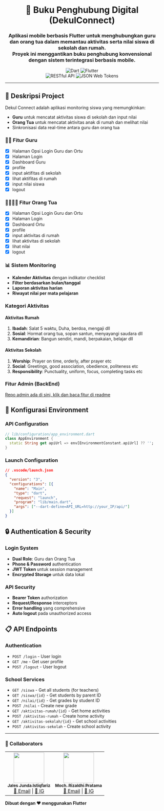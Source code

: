 <div align="center"> 
  <h1>📘 Buku Penghubung Digital (DekulConnect)</h1> 
  <h3>Aplikasi mobile berbasis Flutter untuk menghubungkan guru dan orang tua dalam memantau aktivitas serta nilai siswa di sekolah dan rumah.<br>Proyek ini menggantikan buku penghubung konvensional dengan sistem terintegrasi berbasis mobile.</h3>
  
  ![Dart](https://img.shields.io/badge/Dart-0175C2?style=for-the-badge&logo=dart&logoColor=white)
  ![Flutter](https://img.shields.io/badge/Flutter-02569B?style=for-the-badge&logo=flutter&logoColor=white)
  <br>
  ![RESTful API](https://img.shields.io/badge/RESTful_API-009688?style=for-the-badge&logo=fastapi&logoColor=white)
  ![JSON Web Tokens](https://img.shields.io/badge/JWT-000000?style=for-the-badge&logo=jsonwebtokens&logoColor=white)
</div>


---

## 🎯 Deskripsi Project

Dekul Connect adalah aplikasi monitoring siswa yang memungkinkan:
- **Guru** untuk mencatat aktivitas siswa di sekolah dan input nilai
- **Orang Tua** untuk mencatat aktivitas anak di rumah dan melihat nilai
- Sinkronisasi data real-time antara guru dan orang tua

### 👨‍🏫 Fitur Guru

- [x] Halaman Opsi Login Guru dan Ortu
- [x] Halaman Login
- [x] Dashboard Guru
- [x] profile
- [x] input aktifitas di sekolah
- [x] lihat aktifitas di rumah
- [x] input nilai siswa
- [x] logout

### 👨‍👩‍👧‍👦 Fitur Orang Tua

- [x] Halaman Opsi Login Guru dan Ortu
- [x] Halaman Login
- [x] Dashboard Ortu
- [x] profile
- [x] input aktivitas di rumah
- [x] lihat aktivitas di sekolah
- [x] lihat nilai
- [x] logout

### 📊 Sistem Monitoring
- **Kalender Aktivitas** dengan indikator checklist
- **Filter berdasarkan bulan/tanggal**
- **Laporan aktivitas harian**
- **Riwayat nilai per mata pelajaran**

### Kategori Aktivitas

#### Aktivitas Rumah
1. **Ibadah**: Salat 5 waktu, Duha, berdoa, mengaji dll
2. **Sosial**: Hormat orang tua, sopan santun, menyayangi saudara dll
3. **Kemandirian**: Bangun sendiri, mandi, berpakaian, belajar dll

#### Aktivitas Sekolah
1. **Worship**: Prayer on time, orderly, after prayer etc
2. **Social**: Greetings, good association, obedience, politeness etc
3. **Responsibility**: Punctuality, uniform, focus, completing tasks etc

### Fitur Admin (BackEnd)

[Repo admin ada di sini, klik dan baca fitur di readme](https://github.com/jalesjj/DekulConnect_BE)


## 🔧 Konfigurasi Environment

### API Configuration
```dart
// lib/configuration/app_environment.dart
class AppEnvironment {
  static String get apiUrl => env[EnvironmentConstant.apiUrl] ?? '';
}
```

### Launch Configuration
```json
// .vscode/launch.json
{
  "version": "3",
  "configurations": [{
    "name": "Main",
    "type": "dart",
    "request": "launch",
    "program": "lib/main.dart",
    "args": ["--dart-define=API_URL=http://your_IP/api/"]
  }]
}
```

## 🔒 Authentication & Security

### Login System
- **Dual Role**: Guru dan Orang Tua
- **Phone & Password** authentication
- **JWT Token** untuk session management
- **Encrypted Storage** untuk data lokal

### API Security
- **Bearer Token** authorization
- **Request/Response** interceptors
- **Error handling** yang comprehensive
- **Auto logout** pada unauthorized access

## 📋 API Endpoints

### Authentication
- `POST /login` - User login
- `GET /me` - Get user profile
- `POST /logout` - User logout

### School Services
- `GET /siswa` - Get all students (for teachers)
- `GET /siswa/{id}` - Get students by parent ID
- `GET /nilai/{id}` - Get grades by student ID
- `POST /nilai` - Create new grade
- `GET /aktivitas-rumah/{id}` - Get home activities
- `POST /aktivitas-rumah` - Create home activity
- `GET /aktivitas-sekolah/{id}` - Get school activities
- `POST /aktivitas-sekolah` - Create school activity

---

### 👥 Collaborators

<table>
  <tr>
    <td align="center">
      <a href="https://github.com/jalesjj">
        <img src="https://avatars.githubusercontent.com/jalesjj" width="100px;" alt=""/>
        <br /><sub><b>Jales Junda Istiqfariz</b></sub>
      </a>
      <br />
      <a href="https://mail.google.com/mail/?view=cm&fs=1&to=jalesjunda22@gmail.com" target="_blank">📧 Email</a> |
      <a href="https://instagram.com/j_stqfrz" target="_blank">📸 IG</a>
    </td>
    <td align="center">
      <a href="https://github.com/RizaldhiP20">
        <img src="https://avatars.githubusercontent.com/RizaldhiP20" width="100px;" alt=""/>
        <br /><sub><b>Moch. Rizaldhi Pratama</b></sub>
      </a>
      <br />
      <a href="https://mail.google.com/mail/?view=cm&fs=1&to=rizaldhiyt@gmail.com" target="_blank">📧 Email</a> |
      <a href="https://instagram.com/rizaldhialdhi24" target="_blank">📸 IG</a>
    </td>
  </tr>
</table>

**Dibuat dengan ❤️ menggunakan Flutter**
